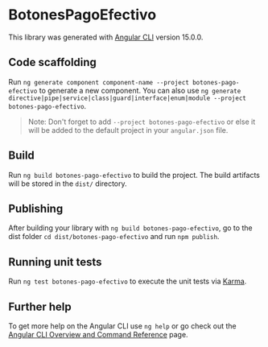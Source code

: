 # BotonesPagoEfectivo

This library was generated with [Angular CLI](https://github.com/angular/angular-cli) version 15.0.0.

## Code scaffolding

Run `ng generate component component-name --project botones-pago-efectivo` to generate a new component. You can also use `ng generate directive|pipe|service|class|guard|interface|enum|module --project botones-pago-efectivo`.
> Note: Don't forget to add `--project botones-pago-efectivo` or else it will be added to the default project in your `angular.json` file. 

## Build

Run `ng build botones-pago-efectivo` to build the project. The build artifacts will be stored in the `dist/` directory.

## Publishing

After building your library with `ng build botones-pago-efectivo`, go to the dist folder `cd dist/botones-pago-efectivo` and run `npm publish`.

## Running unit tests

Run `ng test botones-pago-efectivo` to execute the unit tests via [Karma](https://karma-runner.github.io).

## Further help

To get more help on the Angular CLI use `ng help` or go check out the [Angular CLI Overview and Command Reference](https://angular.io/cli) page.
